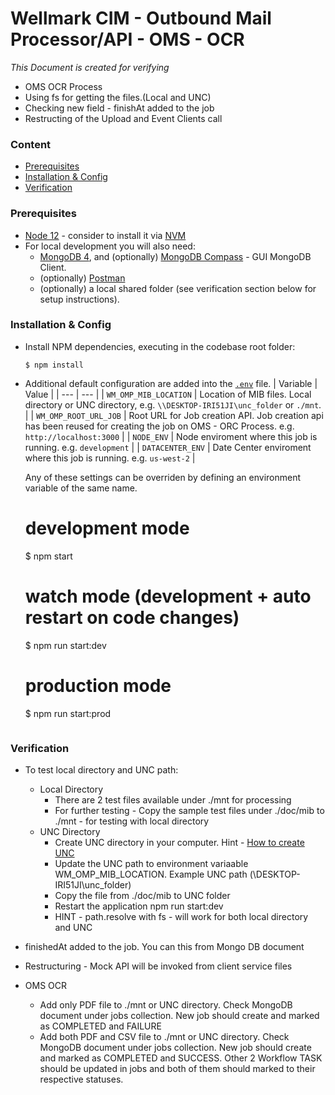 # Wellmark CIM - Outbound Mail Processor/API - OMS - OCR
*This Document is created for verifying*
- OMS OCR Process
- Using fs for getting the files.(Local and UNC)
- Checking new field - finishAt added to the job
- Restructing of the Upload and Event Clients call

### Content
- [Prerequisites](#prerequisites)
- [Installation & Config](#installation-config)
- [Verification](#verification)

### Prerequisites
- [Node 12](https://nodejs.org/en/) - consider to install it via
  [NVM](https://github.com/nvm-sh/nvm)
- For local development you will also need:
  - [MongoDB 4](https://www.mongodb.com/download-center/community), and
    (optionally) [MongoDB Compass](https://www.mongodb.com/products/compass) -
    GUI MongoDB Client.
  - (optionally) [Postman](https://www.postman.com/)
  - (optionally) a local shared folder (see verification section below for
    setup instructions).

### Installation & Config

- Install NPM dependencies, executing in the codebase root folder:
  ```
  $ npm install
  ```

- Additional default configuration are added into the [`.env`](.env) file.
  | Variable | Value |
  | --- | --- |
  | `WM_OMP_MIB_LOCATION` | Location of MIB files. Local directory or UNC directory, e.g. `\\DESKTOP-IRI51JI\unc_folder` or `./mnt`. |
  | `WM_OMP_ROOT_URL_JOB` | Root URL for Job creation API. Job creation api has been reused for creating the job on OMS - ORC Process. e.g. `http://localhost:3000` |
  | `NODE_ENV` | Node enviroment where this job is running. e.g. `development` |
  | `DATACENTER_ENV` | Date Center enviroment where this job is running. e.g. `us-west-2` |

  Any of these settings can be overriden by defining an environment variable of
  the same name.
    
  # development mode
  $ npm start

  # watch mode (development + auto restart on code changes)
  $ npm run start:dev

  # production mode
  $ npm run start:prod
  ```

### Verification
- To test local directory and UNC path:
  - Local Directory 
    - There are 2 test files available under ./mnt for processing
    - For further testing - Copy the sample test files under ./doc/mib to ./mnt - for testing with local directory
  - UNC Directory 
    - Create UNC directory in your computer. Hint - [How to create UNC](https://knowledge.autodesk.com/support/3ds-max/learn-explore/caas/sfdcarticles/sfdcarticles/How-to-assign-a-path-using-the-Universal-Naming-Convention-UNC.html) 
    - Update the UNC path to environment variaable WM_OMP_MIB_LOCATION. Example UNC path (\\DESKTOP-IRI51JI\unc_folder) 
    - Copy the file from ./doc/mib to UNC folder
    - Restart the application npm run start:dev
    - HINT - path.resolve with fs - will work for both local directory and UNC

- finishedAt added to the job. You can this from Mongo DB document

- Restructuring - Mock API will be invoked from client service files

- OMS OCR
    - Add only PDF file to ./mnt or UNC directory. Check MongoDB document under jobs collection. New job should create and marked as COMPLETED and FAILURE
    - Add both PDF and CSV file to ./mnt or UNC directory. Check MongoDB document under jobs collection. New job should create and marked as COMPLETED and SUCCESS. Other 2 Workflow TASK should be updated in jobs and both of them should marked to their respective statuses.